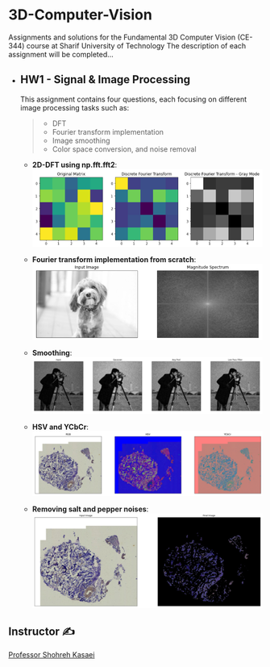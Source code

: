 # 3D-Computer-Vision
Assignments and solutions for the Fundamental 3D Computer Vision (CE-344) course at Sharif University of Technology
The description of each assignment will be completed...

* ## HW1 - Signal & Image Processing

    This assignment contains four questions, each focusing on different image processing tasks such as:
    > * DFT
    > * Fourier transform implementation
    > * Image smoothing
    > * Color space conversion, and noise removal

    - **2D-DFT using np.fft.fft2**:
         ![2D-DFT](./Signal%20&%20Image%20Processing/2ddft.png)

    - **Fourier transform implementation from scratch**:
        ![Fourier Transformation](./Signal%20&%20Image%20Processing/Fourier.png)

    - **Smoothing**:
        ![Smoothing](./Signal%20&%20Image%20Processing/smoothing.png)

    - **HSV and YCbCr**:
        ![cvtcolor](./Signal%20&%20Image%20Processing/third.png)

    - **Removing salt and pepper noises**:
        ![noises](./Signal%20&%20Image%20Processing/noises.png)

## Instructor ✍
[Professor Shohreh Kasaei](https://scholar.google.com/citations?user=mvx4PvgAAAAJ&hl=en)
